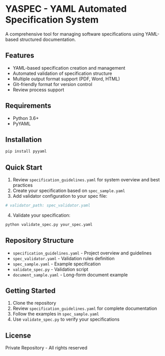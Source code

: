 # YASPEC - YAML Automated Specification System

A comprehensive tool for managing software specifications using YAML-based structured documentation.

## Features

- YAML-based specification creation and management
- Automated validation of specification structure
- Multiple output format support (PDF, Word, HTML)
- Git-friendly format for version control
- Review process support

## Requirements

- Python 3.6+
- PyYAML

## Installation

```bash
pip install pyyaml
```

## Quick Start

1. Review `specification_guidelines.yaml` for system overview and best practices
2. Create your specification based on `spec_sample.yaml`
3. Add validator configuration to your spec file:
```yaml
# validator_path: spec_validator.yaml
```
4. Validate your specification:
```bash
python validate_spec.py your_spec.yaml
```

## Repository Structure

- `specification_guidelines.yaml` - Project overview and guidelines
- `spec_validator.yaml` - Validation rules definition
- `spec_sample.yaml` - Example specification
- `validate_spec.py` - Validation script
- `document_sample.yaml` - Long-form document example

## Getting Started

1. Clone the repository
2. Review `specification_guidelines.yaml` for complete documentation
3. Follow the examples in `spec_sample.yaml`
4. Use `validate_spec.py` to verify your specifications

## License

Private Repository - All rights reserved
